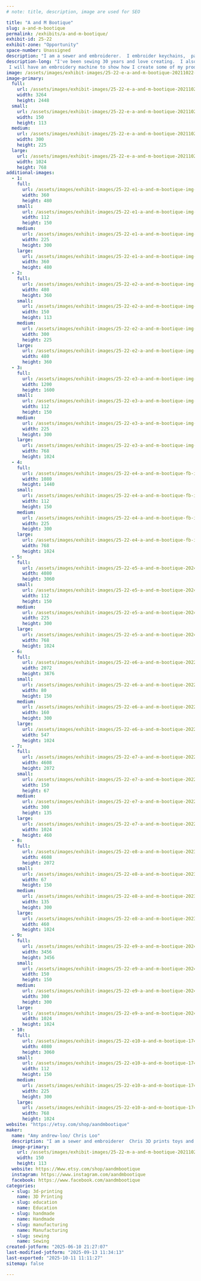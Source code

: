 ```yaml
---
# note: title, description, image are used for SEO

title: "A and M Bootique"
slug: a-and-m-bootique
permalink: /exhibits/a-and-m-bootique/
exhibit-id: 25-22
exhibit-zone: "Opportunity"
space-number: Unassigned
description: "I am a sewer and embroiderer.  I embroider keychains,  patches and accessories. Chris 3D prints toys"
description-long: "I've been sewing 30 years and love creating.  I also taught sewing and knitting at Joanns for 5 years. I love teaching others how to sew and embroider 
 I will have an embroidery machine to show how I create some of my products.  Chris has been 3D printing for 2 years. He will have an A one mini printer at the show. He will show how to 3D print and answer questions"
image: /assets/images/exhibit-images/25-22-e-a-and-m-bootique-20211022-205058-6223-300x225.jpg
image-primary: 
  full:
    url: /assets/images/exhibit-images/25-22-e-a-and-m-bootique-20211022-205058-6223-full.jpg
    width: 3264
    height: 2448
  small:
    url: /assets/images/exhibit-images/25-22-e-a-and-m-bootique-20211022-205058-6223-150x113.jpg
    width: 150
    height: 113
  medium:
    url: /assets/images/exhibit-images/25-22-e-a-and-m-bootique-20211022-205058-6223-300x225.jpg
    width: 300
    height: 225
  large:
    url: /assets/images/exhibit-images/25-22-e-a-and-m-bootique-20211022-205058-6223-1024x768.jpg
    width: 1024
    height: 768
additional-images: 
  - 1:
    full:
      url: /assets/images/exhibit-images/25-22-e1-a-and-m-bootique-img-9834-full.jpg
      width: 360
      height: 480
    small:
      url: /assets/images/exhibit-images/25-22-e1-a-and-m-bootique-img-9834-112x150.jpg
      width: 112
      height: 150
    medium:
      url: /assets/images/exhibit-images/25-22-e1-a-and-m-bootique-img-9834-225x300.jpg
      width: 225
      height: 300
    large:
      url: /assets/images/exhibit-images/25-22-e1-a-and-m-bootique-img-9834-360x480.jpg
      width: 360
      height: 480
  - 2:
    full:
      url: /assets/images/exhibit-images/25-22-e2-a-and-m-bootique-img-9671-full.jpg
      width: 480
      height: 360
    small:
      url: /assets/images/exhibit-images/25-22-e2-a-and-m-bootique-img-9671-150x113.jpg
      width: 150
      height: 113
    medium:
      url: /assets/images/exhibit-images/25-22-e2-a-and-m-bootique-img-9671-300x225.jpg
      width: 300
      height: 225
    large:
      url: /assets/images/exhibit-images/25-22-e2-a-and-m-bootique-img-9671-480x360.jpg
      width: 480
      height: 360
  - 3:
    full:
      url: /assets/images/exhibit-images/25-22-e3-a-and-m-bootique-img-9490-full.jpg
      width: 1200
      height: 1600
    small:
      url: /assets/images/exhibit-images/25-22-e3-a-and-m-bootique-img-9490-112x150.jpg
      width: 112
      height: 150
    medium:
      url: /assets/images/exhibit-images/25-22-e3-a-and-m-bootique-img-9490-225x300.jpg
      width: 225
      height: 300
    large:
      url: /assets/images/exhibit-images/25-22-e3-a-and-m-bootique-img-9490-768x1024.jpg
      width: 768
      height: 1024
  - 4:
    full:
      url: /assets/images/exhibit-images/25-22-e4-a-and-m-bootique-fb-img-1722181651220-full.jpg
      width: 1080
      height: 1440
    small:
      url: /assets/images/exhibit-images/25-22-e4-a-and-m-bootique-fb-img-1722181651220-112x150.jpg
      width: 112
      height: 150
    medium:
      url: /assets/images/exhibit-images/25-22-e4-a-and-m-bootique-fb-img-1722181651220-225x300.jpg
      width: 225
      height: 300
    large:
      url: /assets/images/exhibit-images/25-22-e4-a-and-m-bootique-fb-img-1722181651220-768x1024.jpg
      width: 768
      height: 1024
  - 5:
    full:
      url: /assets/images/exhibit-images/25-22-e5-a-and-m-bootique-20240701-214643-full.jpg
      width: 4080
      height: 3060
    small:
      url: /assets/images/exhibit-images/25-22-e5-a-and-m-bootique-20240701-214643-112x150.jpg
      width: 112
      height: 150
    medium:
      url: /assets/images/exhibit-images/25-22-e5-a-and-m-bootique-20240701-214643-225x300.jpg
      width: 225
      height: 300
    large:
      url: /assets/images/exhibit-images/25-22-e5-a-and-m-bootique-20240701-214643-768x1024.jpg
      width: 768
      height: 1024
  - 6:
    full:
      url: /assets/images/exhibit-images/25-22-e6-a-and-m-bootique-20221106-164004-full.jpg
      width: 2072
      height: 3876
    small:
      url: /assets/images/exhibit-images/25-22-e6-a-and-m-bootique-20221106-164004-80x150.jpg
      width: 80
      height: 150
    medium:
      url: /assets/images/exhibit-images/25-22-e6-a-and-m-bootique-20221106-164004-160x300.jpg
      width: 160
      height: 300
    large:
      url: /assets/images/exhibit-images/25-22-e6-a-and-m-bootique-20221106-164004-547x1024.jpg
      width: 547
      height: 1024
  - 7:
    full:
      url: /assets/images/exhibit-images/25-22-e7-a-and-m-bootique-20221021-125832-full.jpg
      width: 4608
      height: 2072
    small:
      url: /assets/images/exhibit-images/25-22-e7-a-and-m-bootique-20221021-125832-150x67.jpg
      width: 150
      height: 67
    medium:
      url: /assets/images/exhibit-images/25-22-e7-a-and-m-bootique-20221021-125832-300x135.jpg
      width: 300
      height: 135
    large:
      url: /assets/images/exhibit-images/25-22-e7-a-and-m-bootique-20221021-125832-1024x460.jpg
      width: 1024
      height: 460
  - 8:
    full:
      url: /assets/images/exhibit-images/25-22-e8-a-and-m-bootique-20230406-223056-full.jpg
      width: 4608
      height: 2072
    small:
      url: /assets/images/exhibit-images/25-22-e8-a-and-m-bootique-20230406-223056-67x150.jpg
      width: 67
      height: 150
    medium:
      url: /assets/images/exhibit-images/25-22-e8-a-and-m-bootique-20230406-223056-135x300.jpg
      width: 135
      height: 300
    large:
      url: /assets/images/exhibit-images/25-22-e8-a-and-m-bootique-20230406-223056-460x1024.jpg
      width: 460
      height: 1024
  - 9:
    full:
      url: /assets/images/exhibit-images/25-22-e9-a-and-m-bootique-20240222-222926-full.jpg
      width: 3456
      height: 3456
    small:
      url: /assets/images/exhibit-images/25-22-e9-a-and-m-bootique-20240222-222926-150x150.jpg
      width: 150
      height: 150
    medium:
      url: /assets/images/exhibit-images/25-22-e9-a-and-m-bootique-20240222-222926-300x300.jpg
      width: 300
      height: 300
    large:
      url: /assets/images/exhibit-images/25-22-e9-a-and-m-bootique-20240222-222926-1024x1024.jpg
      width: 1024
      height: 1024
  - 10:
    full:
      url: /assets/images/exhibit-images/25-22-e10-a-and-m-bootique-17496046109524532217468168698407-full.jpg
      width: 4080
      height: 3060
    small:
      url: /assets/images/exhibit-images/25-22-e10-a-and-m-bootique-17496046109524532217468168698407-112x150.jpg
      width: 112
      height: 150
    medium:
      url: /assets/images/exhibit-images/25-22-e10-a-and-m-bootique-17496046109524532217468168698407-225x300.jpg
      width: 225
      height: 300
    large:
      url: /assets/images/exhibit-images/25-22-e10-a-and-m-bootique-17496046109524532217468168698407-768x1024.jpg
      width: 768
      height: 1024
website: "https://etsy.com/shop/aandmbootique"
maker: 
  name: "Amy andrew-loo/ Chris Loo"
  description: "I am a sewer and embroiderer  Chris 3D prints toys and accessories  we will have"
  image-primary:
    url: /assets/images/exhibit-images/25-22-m-a-and-m-bootique-20211022-205058-300x225.jpg
    width: 150
    height: 113
  website: https://Www.etsy.com/shop/aandmbootique
  instagram: https://www.instagram.com/aandmbootique
  facebook: https://www.facebook.com/aandmbootique
categories: 
  - slug: 3d-printing
    name: 3D Printing
  - slug: education
    name: Education
  - slug: handmade
    name: Handmade
  - slug: manufacturing
    name: Manufacturing
  - slug: sewing
    name: Sewing
created-jotform: "2025-06-10 21:27:07"
last-modified-jotform: "2025-09-13 11:34:13"
last-exported: "2025-10-11 11:11:27"
sitemap: false

---
```

